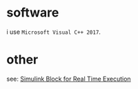 # software
i use `Microsoft Visual C++ 2017`.
# other
see: [Simulink Block for Real Time Execution](https://www.mathworks.com/matlabcentral/fileexchange/30953-simulink-block-for-real-time-execution)
